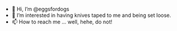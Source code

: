 - 👋 Hi, I’m @eggsfordogs
- 👀 I’m interested in having knives taped to me and being set loose.
- 📫 How to reach me ... well, hehe, do not!

<!---
eggsfordogs/eggsfordogs is a ✨ special ✨ repository because its `README.md` (this file) appears on your GitHub profile.
You can click the Preview link to take a look at your changes.
--->
